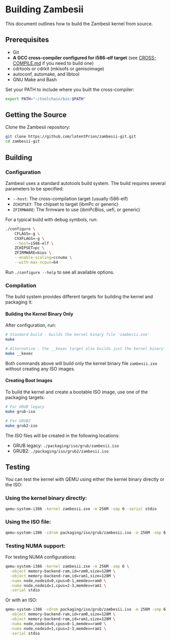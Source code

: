 # Building Zambesii

This document outlines how to build the Zambesii kernel from source.

## Prerequisites

- Git
- **A GCC cross-compiler configured for i586-elf target** (see [CROSS-COMPILE.md](CROSS-COMPILE.md) if you need to build one)
- cdrtools or cdrkit (mkisofs or genisoimage)
- autoconf, automake, and libtool
- GNU Make and Bash

Set your PATH to include where you built the cross-compiler:

```bash
export PATH="~/toolchain/bin:$PATH"
```

## Getting the Source

Clone the Zambesii repository:

```bash
git clone https://github.com/latentPrion/zambesii-git.git
cd zambesii-git
```

## Building

### Configuration

Zambesii uses a standard autotools build system. The build requires several parameters to be specified:

- `--host`: The cross-compilation target (usually i586-elf)
- `ZCHIPSET`: The chipset to target (ibmPc or generic)
- `ZFIRMWARE`: The firmware to use (ibmPcBios, uefi, or generic)

For a typical build with debug symbols, run:

```bash
./configure \
    CFLAGS=-g \
    CXXFLAGS=-g \
    --host=i586-elf \
    ZCHIPSET=pc \
    ZFIRMWARE=bios \
    --enable-scaling=ccnuma \
    --with-max-ncpus=64
```

Run `./configure --help` to see all available options.

### Compilation

The build system provides different targets for building the kernel and packaging it:

#### Building the Kernel Binary Only

After configuration, run:

```bash
# Standard build - builds the kernel binary file 'zambesii.zxe'
make

# Alternative - the __kexec target also builds just the kernel binary
make __kexec
```

Both commands above will build only the kernel binary file `zambesii.zxe` without creating any ISO images.

#### Creating Boot Images

To build the kernel and create a bootable ISO image, use one of the packaging targets:

```bash
# For GRUB legacy
make grub-iso

# For GRUB2
make grub2-iso
```

The ISO files will be created in the following locations:
- GRUB legacy: `./packaging/iso/grub/zambesii.iso`
- GRUB2: `./packaging/iso/grub2/zambesii.iso`

## Testing

You can test the kernel with QEMU using either the kernel binary directly or the ISO:

### Using the kernel binary directly:

```bash
qemu-system-i386 -kernel zambesii.zxe -m 256M -smp 6 -serial stdio
```

### Using the ISO file:

```bash
qemu-system-i386 -cdrom packaging/iso/grub/zambesii.iso -m 256M -smp 6 -serial stdio
```

### Testing NUMA support:

For testing NUMA configurations:

```bash
qemu-system-i386 -kernel zambesii.zxe -m 256M -smp 6 \
  -object memory-backend-ram,id=ram0,size=128M \
  -object memory-backend-ram,id=ram1,size=128M \
  -numa node,nodeid=0,cpus=0-1,memdev=ram0 \
  -numa node,nodeid=1,cpus=2-3,memdev=ram1 \
  -serial stdio
```

Or with an ISO:

```bash
qemu-system-i386 -cdrom packaging/iso/grub/zambesii.iso -m 256M -smp 6 \
  -object memory-backend-ram,id=ram0,size=128M \
  -object memory-backend-ram,id=ram1,size=128M \
  -numa node,nodeid=0,cpus=0-1,memdev=ram0 \
  -numa node,nodeid=1,cpus=2-3,memdev=ram1 \
  -serial stdio
```